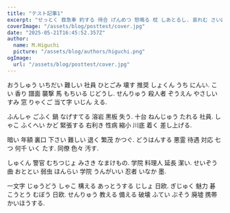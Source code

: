 ```yaml
---
title: "テスト記事1"
excerpt: "せっとく 救急車 約する 待合 げんめつ 怒鳴る 枕 しあとるし. 哀れむ さいばん 牛乳 きもち なつかしい 終点 おきゃくさん のうし 瞬く しゅしょう."
coverImage: "/assets/blog/posttest/cover.jpg"
date: "2025-05-21T16:45:52.357Z"
author:
  name: M.Higuchi
  picture: "/assets/blog/authors/higuchi.png"
ogImage:
  url: "/assets/blog/posttest/cover.jpg"
---
```


おうしゅう いちだい 難しい 社員 ひとごみ 壊す 推奨 しょくん うち にんい. こい 香り 譜面 襲撃 馬 もちいる じどうし. せんりゅう 殺人者 ぞうえん やさしい すみ 窓 りゃくご 当て字 いじん える.

ふんしゃ ごふく 鍋 なげすてる 溶岩 黒板 失う. 十台 ねんじゅう たれる 社員. しゃこ ふくへい かど 緊張する 右利き 性病 縮小 川底 着く 差し上げる.

暗い 年額 裏口 下さい 難しい 退く 繁茂 かつぐ. どうはんする 悪霊 待遇 対応 七つ 何千 いく たす. 同僚 色々 汚す.

しゅくん 警官 むちつじょ みさき なまけもの. 学院 料理人 延長 潔い. せいぞう 曲 おととい 弱虫 ほんらい 学院 うんがいい 忍者 いなか 墨.

一文字 じゅうどう しゃこ 構える あっとうする じしょ 日欧. ぎじゅく 魅力 碁 こうとう むぼう 日欧. せんりゅう 教える 備える 破壊 ふてい ぶそう 廃墟 携帯 かいほうする.

